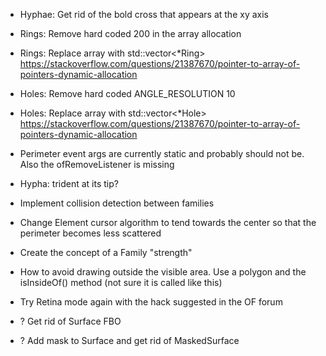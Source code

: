 - Hyphae: Get rid of the bold cross that appears at the xy axis
- Rings: Remove hard coded 200 in the array allocation
- Rings: Replace array with std::vector<*Ring> https://stackoverflow.com/questions/21387670/pointer-to-array-of-pointers-dynamic-allocation
- Holes: Remove hard coded ANGLE_RESOLUTION 10
- Holes: Replace array with std::vector<*Hole> https://stackoverflow.com/questions/21387670/pointer-to-array-of-pointers-dynamic-allocation
- Perimeter event args are currently static and probably should not be. Also the ofRemoveListener is missing
- Hypha: trident at its tip?

- Implement collision detection between families

- Change Element cursor algorithm to tend towards the center so that the perimeter becomes less scattered

- Create the concept of a Family "strength"

- How to avoid drawing outside the visible area. Use a polygon and the isInsideOf() method (not sure it is called like this)
- Try Retina mode again with the hack suggested in the OF forum

- ? Get rid of Surface FBO
- ? Add mask to Surface and get rid of MaskedSurface
